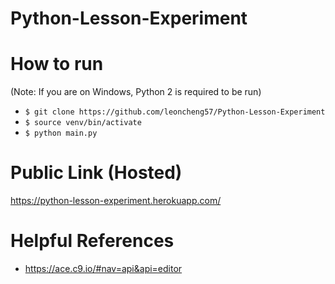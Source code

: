 # Python-Lesson-Experiment

# How to run
(Note: If you are on Windows, Python 2 is required to be run)
- `$ git clone https://github.com/leoncheng57/Python-Lesson-Experiment`
- `$ source venv/bin/activate`
- `$ python main.py`

# Public Link (Hosted)
https://python-lesson-experiment.herokuapp.com/

# Helpful References
- https://ace.c9.io/#nav=api&api=editor
